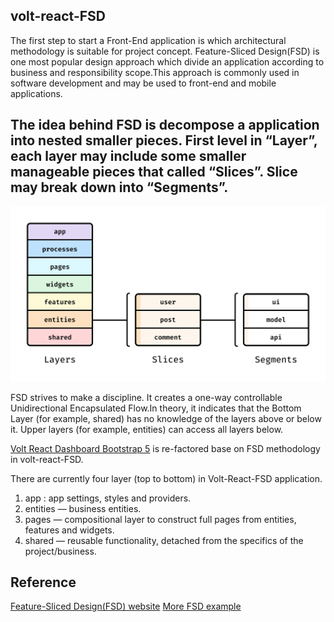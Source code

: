 
## volt-react-FSD


The first step to start a Front-End application is which architectural methodology is suitable for project concept. Feature-Sliced Design(FSD) is one most popular design approach which divide an application according to business and responsibility scope.This approach is commonly used in software development and may be used to front-end and mobile applications.

## The idea behind FSD is decompose a application into nested smaller pieces. First level in “Layer”, each layer may include some smaller manageable pieces that called “Slices”. Slice may break down into “Segments”.

![Screenshot](src/app/assets/img/FSD.jpg)

FSD strives to make a discipline. It creates a one-way controllable Unidirectional Encapsulated Flow.In theory, it indicates that the Bottom Layer (for example, shared) has no knowledge of the layers above or below it. Upper layers (for example, entities) can access all layers below.

[Volt React Dashboard Bootstrap 5](https://demo.themesberg.com/volt-react-dashboard) is re-factored base on FSD methodology in volt-react-FSD.

There are currently four layer (top to bottom) in Volt-React-FSD application.
 1. app : app settings, styles and providers.
 2. entities — business entities.
 3. pages — compositional layer to construct full pages from entities,
    features and widgets.
 4. shared — reusable functionality, detached from the specifics of the
    project/business.

## Reference
[Feature-Sliced Design(FSD) website](https://feature-sliced.design/) 
[More FSD example](https://feature-sliced.design/examples)